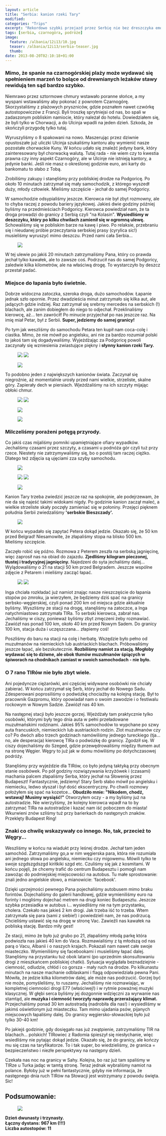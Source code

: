 ```yaml
---
layout: article
title: "Serbia: kanion rzeki Tary"
modified:
categories: "Trips"
excerpt: "Rekordowo szybki przejazd przez Serbię nie bez dreszczyka emocji."
tags: [serbia, czarnogóra, podróże]
image:
  feature: /albania/12i13/10.jpg
  teaser: /albania/12i13/serbia-teaser.jpg
  thumb:
date: 2013-08-20T02:10:18+01:00
---
```


<div class="notice"><h3>Mimo, że spanie na czarnogórskiej plaży może wydawać się spełnieniem marzeń to bolące od drewnianych leżaków stawy rewidują ten sąd bardzo szybko.</h3></div>

Niemrawo przez sztormowe chmury wstawało poranne słońce, a my wyspani wstawaliśmy aby pokonać z powrotem Czarnogórę. Skorzystaliśmy z plażowych pryszniców, gdzie poznałem nawet czwórkę autostopowiczów z Francji. Byli troszkę sprytniejsi od nas, bo spali w zadaszonym pobliskim namiocie, który należał do hotelu. Dowiedziałem się, że byli tylko w Chorwacji, a do Ulcinja wpadli na jeden dzień. Szkoda, że skończyli przygodę tylko tutaj.

Wyruszyliśmy o 8 spakowani na nowo. Maszerując przez dziwnie opustoszałe już uliczki Ulcinja szukaliśmy kantoru aby wymienić nasze pozostałe chorwackie Kuny. W końcu udało się znaleźć jedyny bank, który zainteresowany był chorwacką walutą. Tutaj rada - nie wiem czy to kwestia prawna czy inny aspekt Czarnogóry, ale w Ulcinje nie istnieją kantory, a jedynie banki. Jeśli nie masz o określonej godzinie euro, ani karty do bankomatu to słabo z Tobą.

Zrobiliśmy zakupy i stanęliśmy przy pobliskiej drodze na Podgoricę. Po około 10 minutach zatrzymał się mały samochodzik, z którego wyszedł duży, młody człowiek. Mieliśmy szczęście - jechał do samej Podgoricy.

W samochodzie odsypialiśmy jeszcze. Kierowca nie był zbyt rozmowny, ale to chyba raczej z powodu bariery językowej. Jakieś dwie godziny później byliśmy na przedmieściach Podgoricy. Kierowca powiedział nam, że ta droga prowadzi do granicy z Serbią czyli "na Kolasin". <b>Wysiedliśmy w deszczyku, który po kilku chwilach zamienił się w ogromną ulewę.</b> Schowaliśmy się w pobliskim barze na kawę i piwo. Po relaksie, przebraniu się i nieudanej próbie przeczytania serbskiej prasy (cyrylica sic!) musieliśmy wyruszyć mimo deszczu. Przed nami cała Serbia...

<figure class>
	<img src="http://nikodamn.github.io/images/albania/12i13/1.jpg">
	</figure>

W tej ulewie po jakiś 20 minutach zatrzymaliśmy Pana, który co prawda jechał tylko kawałek, ale to zawsze coś. Podrzucił nas do samej Podgoricy, zaledwie kilka kilometrów, ale na właściwą drogę. To wystarczyło by deszcz przestał padać.

<div class="notice"><h3>Miejsce do łapania było świetnie.</h3></div>
Dobrze widoczna zatoczka, szeroka droga, dużo samochodów. Łapanie jednak szło opornie. Przez dwadzieścia minut zatrzymało się kilka aut, ale jadących gdzie indziej. Raz zatrzymał się srebrny mercedes na serbskich (!) blachach, ale zanim dobiegłem do niego to odjechał. Przeklinaliśmy kierowcę, aż... ten zawrócił! Po minucie przyjechał po nas jeszcze raz. Na imię miał Petar, był z Serbii. <b>Super, jedziemy do samej granicy!</b>

Po tym jak weszliśmy do samochodu Petara ten kupił nam coca-colę i ciastka. Mimo, że nie mówił po angielsku, ani nie za bardzo rozumiał polski to jakoś tam się dogadywaliśmy. Wyjeżdżając za Podgoricę powoli zaczynały się wzniesienia zwiastujące piękny i <b>słynny kanion rzeki Tary.</b>

<figure class="half">
	<img src="http://nikodamn.github.io/images/albania/12i13/2.jpg">
	<img src="http://nikodamn.github.io/images/albania/12i13/3.jpg">
</figure>

<figure class>
	<img src="http://nikodamn.github.io/images/albania/12i13/4.jpg">
</figure>


To podobno jeden z największych kanionów świata. Zaczynał się niegroźnie, aż momentalnie urosły przed nami wielkie, strzeliste, skalne góry. Zapierały dech w piersiach. Wjeżdżaliśmy na ich szczyty mijając obłoki chmur.

<figure class="half">
	<img src="http://nikodamn.github.io/images/albania/12i13/5.jpg">
	<img src="http://nikodamn.github.io/images/albania/12i13/6.jpg">
</figure>

<figure class>
	<img src="http://nikodamn.github.io/images/albania/12i13/7.jpg">
</figure>

<figure class>
	<img src="http://nikodamn.github.io/images/albania/12i13/8.jpg">
</figure>

<div class="notice"><h3>Milczeliśmy porażeni potęgą przyrody.</h3></div>
Co jakiś czas mijaliśmy pomniki upamiętniające ofiary wypadków. Jechaliśmy czasami przez szczyty, a czasami u podnóża gór czyli tuż przy rzece. Niestety nie zatrzymywaliśmy się, bo o postój tam raczej ciężko. Dlatego też zdjęcia są ujęciami zza szyby samochodu.

<figure class>
	<img src="http://nikodamn.github.io/images/albania/12i13/9.jpg">
</figure>

<figure class="half">
	<img src="http://nikodamn.github.io/images/albania/12i13/10.jpg">
	<img src="http://nikodamn.github.io/images/albania/12i13/12.jpg">
</figure>

<figure class>
	<img src="http://nikodamn.github.io/images/albania/12i13/13.jpg">
</figure>


Kanion Tary trzeba zwiedzić jeszcze raz na spokojnie, ale podejrzewam, że nie da się najeść takimi widokami nigdy. Po godzinie kanion zaczął maleć, a wielkie strzeliste skały poczęły zamieniać się w połoniny. Przejęci pięknem południa Serbii zwiedzaliśmy <b>'serbskie Bieszczady'.</b>

<figure class>
	<img src="http://nikodamn.github.io/images/albania/12i13/14.jpg">
</figure>

W końcu wypadało się zapytać Petera dokąd jedzie. Okazało się, że 50 km przed Belgrad! Niesamowite, że złapaliśmy stopa na blisko 500 km. Mieliśmy szczęście.

Zaczęło robić się późno. Rozmowa z Peterem zeszła na serbską jagnięcinę, więc zaprosił nas na obiad do zajazdu. <b>Zjedliśmy kilogram pieczonej, tłustej i tradycyjnej jagnięciny.</b> Najedzeni do syta jechaliśmy dalej... Wylądowaliśmy o 21 na stacji 50 km przed Belgradem. Jeszcze wspólne zdjęcie z Petarem i mieliśmy zacząć łapać.

<figure class="half">
	<img src="http://nikodamn.github.io/images/albania/12i13/15.jpg">
	<img src="http://nikodamn.github.io/images/albania/12i13/16.jpg">
</figure>

Inga chciała rozkładać już namiot znając nasze nieszczęście do łapania stopów po zmroku, ja wierzyłem, że będziemy dziś spać na granicy serbsko-węgierskiej, czyli ponad 200 km od miejsca gdzie aktualnie byliśmy. Wyszliśmy ze stacji na drogę, stanęliśmy na zatoczce, a Inga natychmiastowo zatrzymała TIRa. To serbski kierowca, zabrał nas. Jechaliśmy w ciszy, ponieważ byliśmy zbyt zmęczeni żeby rozmawiać. Zawiózł nas ponad 100 km, około 40 km przed Nowym Sadem. Do granicy 100 km, stacja duża i uczęszczana... złapiemy coś!

Poszliśmy do baru na stacji na colę i herbatę. Wszędzie było pełno od muzułmanów na niemieckich lub austriackich blachach. Próbowaliśmy jeszcze łapać, ale bezskutecznie. <b>Rozbiliśmy namiot za stacją. Mogłoby wydawać się to dziwne, ale obok tłumów muzułmanów śpiących w śpiworach na chodnikach zamiast w swoich samochodach - nie było.</b>

<div class="notice"><h3>O 7 rano TIRów nie było zbyt wiele.</h3></div>
Ani pojedyncze ciężarówki, ani częściej widywane osobówki nie chciały zabierać. W końcu zatrzymał się Serb, który jechał do Nowego Sadu. Zdesperowani poprosiliśmy o podwózkę chociażby na kolejną stację. Był to pracownik Gazpromu, który opowiadał nam o swoim zawodzie i o festiwalu rockowym w Nowym Sadzie. Zawiózł nas 40 km.

Na następnej stacji było jeszcze gorzej. Wjeżdżały tam praktycznie tylko osobówki, którymi były tego dnia auta w pełni przeładowane muzułmańskimi rodzinami. Jakieś 95% samochodów to wypchane po szwy auta francuskich, niemieckich lub austriackich rodzin. Zlot muzułmanów czy co? Po dwóch albo trzech godzinach namówiliśmy jednego tureckiego (tja... no, ale desperacja) kierowcę TIRa o podwózkę do granicy. Zgodził się. W ciszy dojechaliśmy do Szeged, gdzie przewędrowaliśmy między tłumem aut na stronę Węgier. Węgry to już jak w domu mówiliśmy po dotychczasowej podróży.

Stanęliśmy przy wyjeździe dla TIRów, co było jedyną taktyką przy obecnym stanie osobówek. Po pół godziny rozwiązywania krzyżówek i (czasami) machania palcem złapaliśmy Serba, który jechał na Słowenię przez Budapeszt! Fantastycznie, jedziemy! Stary Serb słabo mówił po angielsku i niemiecku, ledwo słyszał i był dość ekscentryczny. Po chwili rozmowy położyłem się spać na kozetce... <b>Obudziło mnie: "Nikodem, chodź, wstawaj! Musimy wysiąść!"</b> Otworzyłem oczy - a my byliśmy już na autostradzie. Nie wierzyliśmy, że kolejny kierowca wpadł na to by zatrzymać TIRa na autostradzie i kazać nam iść poboczem do miasta! Wkurwieni znów szliśmy tuż przy barierkach do następnych znaków. Przeklęty Budapest Ring!

<h3>Znaki co chwilę wskazywały co innego. No, tak, przecież to Węgry...</h3> Weszliśmy w końcu na wiadukt przy leśnej drodze. Jechał tam jeden samochód. Zatrzymaliśmy go,a w nim węgierska para, która nie rozumiała ani jednego słowa po angielsku, niemiecku czy migowemu. Mówili tylko te swoje szgdszgdszgd kiritkiki szgd etc. Czuliśmy się jak z kosmitami. W końcu pojęli, że chcemy trafić do centrum Budapesztu i pomogli nam zawożąc do podmiejskiej miejscowości na autobus. Tu małe sprostowanie: znali jedno angielskie słowo, a mianowicie: 'facebook'.

Dzięki uprzejmości pewnego Pana pojechaliśmy autobusem mimo braku forintów. Dojechaliśmy do galerii handlowej, gdzie wymieniliśmy euro na forinty i mogliśmy dojechać metrem na drugi koniec Budapesztu. Jeszcze szybka przesiadka w autobus i... wysiedliśmy nie na tym przystanku, cholera. Czekało nas jakieś 2 km drogi. Jak trzeba iść to trzeba. Wtem zatrzymała się para (sami z siebie!) i powiedzieli nam, że nas podrzucą. Chcieliśmy ustawić się na drogę w stronę Vac. Zawieźli nas kawałek na pobliską stację. Bardzo miły gest!

Ze stacji, mimo że było już grubo po 21, złapaliśmy młodą parkę która podwiozła nas jakieś 40 km do Vaca. Rozmawialiśmy z tą młodszą od nas parą o Vacu, Albanii i o naszych krajach. Pokazali nam nawet całe swoje miasteczko. Wymieniliśmy się facebookami i musieliśmy łapać dalej. Stanęliśmy na przystanku tuż obok latarni (po uprzednim skonsultowaniu drogi z mieszkańcem pobliskiej chatki). Sytuacja wyglądała beznadziejnie - ciemność, odludzie, chłód i co gorsza - mały ruch na drodze. Po kilkunastu minutach na nasze machanie odblaskami i flagą odpowiedziała pewna Pani. Mówiła, że jedzie kilka kilometrów dalej, ale może nas podrzucić. Gorzej być nie może, pomyśleliśmy, to ruszamy. Jechaliśmy nie rozmawiając, w kompletnej ciemności drogi E77 (właściwej!) i w rytmie poważnej muzyki klasycznej. W głębi serca byliśmy jej dozgonnie wdzięczni za wyrwanie nas stamtąd, ale <b>muzyka i ciemność tworzyły naprawdę przerażający klimat.</b> Przejechaliśmy ponad 30 km autostradą (nadrobiła dla nas!) i wysiedliśmy w jakimś oświetlonym już miasteczku. Tam mimo ujadania psów, pijanych miejscowych łapaliśmy dalej. Do granicy węgiersko-słowackiej było już tylko 30-40 km!

Po jakiejś godzinie, gdy dosięgało nas już zwątpienie, zatrzymaliśmy TIR na blachach... polskich! TIRowiec z Radomia śpieszył się niesłychanie, więc wsiedliśmy nie pytając dokąd jedzie. Okazało się, że do granicy, ale kończy mu się czas na taryfikatorze. To i tak super, bo wiedzieliśmy, że granica = bezpieczeństwo i niezłe perspektywy na następny dzień.

Czekała nas noc na granicy w Sahy. Kolejna, bo raz już tam spaliśmy w TIRze u Turka jadąc w tamtą stronę. Teraz jednak wybraliśmy namiot na polance. Byłoby już w pełni fantastycznie, gdyby nie informacja, że następnego dnia ruch TIRów na Słowacji jest wstrzymany z powodu święta. Sic!


<div class="notice">
<h2>
Podsumowanie:
</h2>
</div>
<figure class>
	<img src="http://nikodamn.github.io/images/albania/12i13/mapa.jpg">
</figure>
<b>
Dzień dwunasty i trzynasty. <br>
Łączny dystans: 967 km (!!!) <br>
Liczba autostopów: 11 <br>
</b>